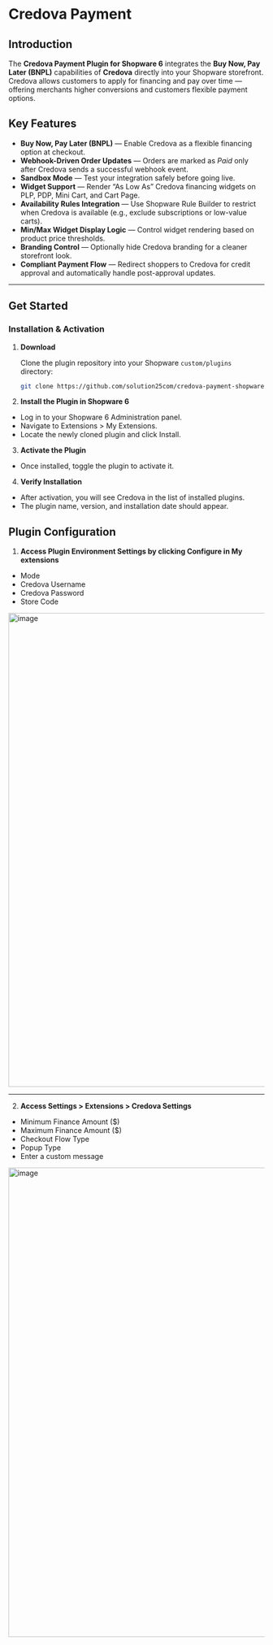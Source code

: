 
# Credova Payment

## Introduction

The **Credova Payment Plugin for Shopware 6** integrates the **Buy Now, Pay Later (BNPL)** capabilities of **Credova** directly into your Shopware storefront.  
Credova allows customers to apply for financing and pay over time — offering merchants higher conversions and customers flexible payment options.


## Key Features

- **Buy Now, Pay Later (BNPL)** — Enable Credova as a flexible financing option at checkout.  
- **Webhook-Driven Order Updates** — Orders are marked as *Paid* only after Credova sends a successful webhook event.
- **Sandbox Mode** — Test your integration safely before going live.
- **Widget Support** — Render “As Low As” Credova financing widgets on PLP, PDP, Mini Cart, and Cart Page.
- **Availability Rules Integration** — Use Shopware Rule Builder to restrict when Credova is available (e.g., exclude subscriptions or low-value carts).
- **Min/Max Widget Display Logic** — Control widget rendering based on product price thresholds.
- **Branding Control** — Optionally hide Credova branding for a cleaner storefront look.
- **Compliant Payment Flow** — Redirect shoppers to Credova for credit approval and automatically handle post-approval updates.

---

## Get Started

### Installation & Activation

1. **Download**

   Clone the plugin repository into your Shopware `custom/plugins` directory:
   ```bash
   git clone https://github.com/solution25com/credova-payment-shopware-6-solution25.git
   
2. **Install the Plugin in Shopware 6**

- Log in to your Shopware 6 Administration panel.
- Navigate to Extensions > My Extensions.
- Locate the newly cloned plugin and click Install.

3. **Activate the Plugin**
- Once installed, toggle the plugin to activate it.

4. **Verify Installation**

- After activation, you will see Credova in the list of installed plugins.
- The plugin name, version, and installation date should appear.

## Plugin Configuration

1. **Access Plugin Environment Settings by clicking Configure in My extensions**
- Mode
- Credova Username
- Credova Password
- Store Code
<img width="1902" height="933" alt="image" src="https://github.com/user-attachments/assets/e150c5a6-e945-470b-b4d0-7ea6b6237215" />

---

2. **Access Settings > Extensions > Credova Settings**
- Minimum Finance Amount ($)
- Maximum Finance Amount ($)
- Checkout Flow Type
- Popup Type
- Enter a custom message
<img width="1911" height="924" alt="image" src="https://github.com/user-attachments/assets/45e2a798-8a34-4993-a55b-9dc900a8606e" />



